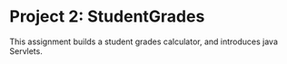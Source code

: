 Project 2: StudentGrades
=====================
This assignment builds a student grades calculator, and introduces java Servlets.